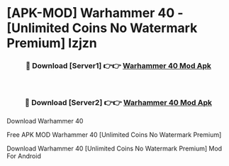 # [APK-MOD] Warhammer 40 - [Unlimited Coins No Watermark Premium] lzjzn



<div align="center">
<h3>🔴 Download [Server1] 👉👉 <a href="https://momento.my/?title=Warhammer_40">Warhammer 40 Mod Apk</a></h3><br>

<h3>🔴 Download [Server2] 👉👉 <a href="https://momento.my/?title=Warhammer_40">Warhammer 40 Mod Apk</a></h3>
</div>



Download Warhammer 40 

Free APK MOD Warhammer 40 [Unlimited Coins No Watermark Premium]

Download Warhammer 40 [Unlimited Coins No Watermark Premium] Mod For Android
